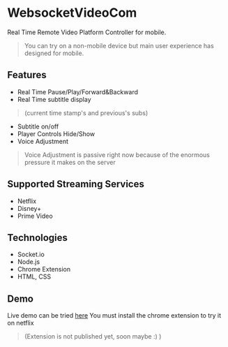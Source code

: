 # WebsocketVideoCom

Real Time Remote Video Platform Controller for mobile.
> You can try on a non-mobile device but main user experience has designed for mobile.

## Features
- Real Time Pause/Play/Forward&Backward
- Real Time subtitle display 
> (current time stamp's and previous's subs)
- Subtitle on/off
- Player Controls Hide/Show
- Voice Adjustment
> Voice Adjustment is passive right now because of the enormous pressure it makes on the server

## Supported Streaming Services
- Netflix
- Disney+
- Prime Video

## Technologies
- Socket.io
- Node.js
- Chrome Extension
- HTML, CSS


## Demo
Live demo can be tried [here](https://remotevideocontroller.onrender.com)
You must install the chrome extension to try it on netflix 
> (Extension is not published yet, soon maybe :) )



